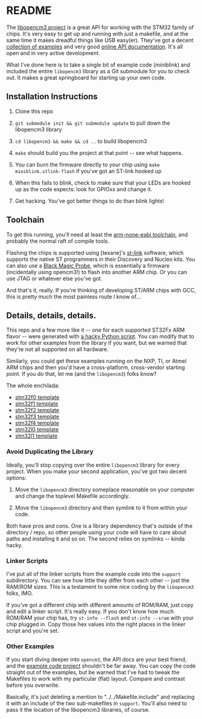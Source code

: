 # README

The [libopencm3 project](http://libopencm3.org/wiki/Main_Page) is a great API for working with the STM32 family of chips.  It's very easy to get up and running with just a makefile, and at the same time it makes dreadful things like USB easy(er).  They've got a decent [collection of examples](https://github.com/libopencm3/libopencm3-examples) and very good [online API documentation](http://libopencm3.github.io/docs/latest/html/).  It's all open and in very active development.

What I've done here is to take a single bit of example code (miniblink) and included the entire `libopencm3` library as a Git submodule for you to check out.  It makes a great springboard for starting up your own code.

## Installation Instructions

1. Clone this repo

2. `git submodule init && git submodule update` to pull down the libopencm3 library

3. `cd libopencm3 && make && cd ..` to build libopencm3

4. `make` should build you the project at that point -- see what happens.

5. You can burn the firmware directly to your chip using `make miniblink.stlink-flash` if you've got an ST-link hooked up

6. When this fails to blink, check to make sure that your LEDs are hooked up as the code expects: look for GPIOxx and change it.

7. Get hacking.  You've got better things to do than blink lights!


## Toolchain

To get this running, you'll need at least the [arm-none-eabi toolchain](https://launchpad.net/gcc-arm-embedded), and probably the normal raft of compile tools. 

Flashing the chips is supported using [texane]'s [st-link](https://github.com/texane/stlink) software, which supports the native ST programmers in their Discovery and Nucleo kits.  You can also use a [Black Magic Probe](https://github.com/blacksphere/blackmagic), which is essentially a firmware (incidentally using opencm3!) to flash into another ARM chip.  Or you can use JTAG or whatever else you've got. 

And that's it, really.  If you're thinking of developing ST/ARM chips with GCC, this is pretty much the most painless route I know of...

## Details, details, details.

This repo and a few more like it -- one for each supported ST32Fx ARM flavor -- were generated with [a hacky Python script](https://gist.github.com/hexagon5un/c88f505e53f9b8ae64ff). You can modify that to work for other examples from the library if you want, but we warned that they're not all supported on all hardware.

Similarly, you could get these examples running on the NXP, TI, or Atmel ARM chips and then you'd have a cross-platform, cross-vendor starting point.  If you do that, let me (and the `libopencm3`) folks know?

The whole enchilada:

* [stm32f0 template](https://github.com/hexagon5un/stm32f0_libopencm3_template)
* [stm32f1 template](https://github.com/hexagon5un/stm32f1_libopencm3_template)
* [stm32f2 template](https://github.com/hexagon5un/stm32f2_libopencm3_template)
* [stm32f3 template](https://github.com/hexagon5un/stm32f3_libopencm3_template)
* [stm32f4 template](https://github.com/hexagon5un/stm32f4_libopencm3_template)
* [stm32l0 template](https://github.com/hexagon5un/stm32l0_libopencm3_template)
* [stm32l1 template](https://github.com/hexagon5un/stm32l1_libopencm3_template)


### Avoid Duplicating the Library

Ideally, you'll stop copying over the entire `libopencm3` library for every project.  When you make your second application, you've got two decent options:

1. Move the `libopencm3` directory someplace reasonable on your computer and change the toplevel Makefile accordingly.

2. Move the `libopencm3` directory and then symlink to it from within your code.

Both have pros and cons.  One is a library dependency that's outside of the directory / repo, so other people using your code will have to care about paths and installing it and so on.  The second relies on symlinks -- kinda hacky.

### Linker Scripts

I've put all of the linker scripts from the example code into the `support` subdirectory.  You can see how little they differ from each other -- just the RAM/ROM sizes.  This is a testament to some nice coding by the `libopencm3` folks, IMO.  

If you've got a different chip with different amounts of ROM/RAM, just copy and edit a linker script.  It's really easy.  If you don't know how much ROM/RAM your chip has, try `st-info --flash` and `st-info --sram` with your chip plugged in.  Copy those hex values into the right places in the linker script and you're set. 

### Other Examples

If you start diving deeper into `opencm3`, the API docs are your best friend, and the [example code project](https://github.com/libopencm3/libopencm3-examples) shouldn't be far away.  You can copy the code straight out of the examples, but be warned that I've had to tweak the Makefiles to work with my particular (flat) layout.  Compare and contrast before you overwrite.  

Basically, it's just deleting a mention to "../../Makefile.include" and replacing it with an include of the two sub-makefiles in `support`.  You'll also need to pass it the location of the libopencm3 libraries, of course.



